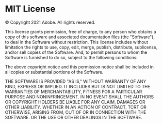 # MIT License

&copy; Copyright 2021 Adobe. All rights reserved.

This license grants permission, free of charge, to any person who obtains a copy of this software and associated documentation files (the "Software"), to deal in the Software without restriction. This license includes without limitation the rights to use, copy, edit, merge, publish, distribute, sublicense, and/or sell copies of the Software. And, to permit persons to whom the Software is furnished to do so, subject to the following conditions:

The above copyright notice and this permission notice shall be included in all copies or substantial portions of the Software.

THE SOFTWARE IS PROVIDED "AS IS," WITHOUT WARRANTY OF ANY KIND, EXPRESS OR IMPLIED. IT INCLUDES BUT IS NOT LIMITED TO THE WARRANTIES OF MERCHANTABILITY, FITNESS FOR A PARTICULAR PURPOSE AND NONINFRINGEMENT. IN NO EVENT SHALL THE AUTHORS OR COPYRIGHT HOLDERS BE LIABLE FOR ANY CLAIM, DAMAGES OR OTHER LIABILITY. WHETHER IN AN ACTION OF CONTRACT, TORT OR OTHERWISE, ARISING FROM, OUT OF OR IN CONNECTION WITH THE SOFTWARE. OR THE USE OR OTHER DEALINGS IN THE SOFTWARE.
